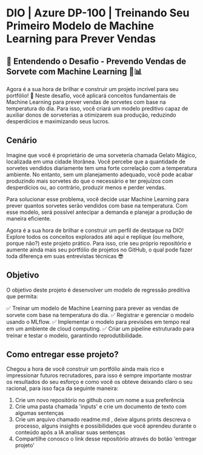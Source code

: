 # DIO | Azure DP-100 | Treinando Seu Primeiro Modelo de Machine Learning para Prever Vendas

## 📌 Entendendo o Desafio - Prevendo Vendas de Sorvete com Machine Learning 🍦📊
Agora é a sua hora de brilhar e construir um projeto incrível para seu portfólio! 🚀 Neste desafio, você aplicará conceitos fundamentais de Machine Learning para prever vendas de sorvetes com base na temperatura do dia. Para isso, você criará um modelo preditivo capaz de auxiliar donos de sorveterias a otimizarem sua produção, reduzindo desperdícios e maximizando seus lucros.

## Cenário
Imagine que você é proprietário de uma sorveteria chamada Gelato Mágico, localizada em uma cidade litorânea. Você percebe que a quantidade de sorvetes vendidos diariamente tem uma forte correlação com a temperatura ambiente. No entanto, sem um planejamento adequado, você pode acabar produzindo mais sorvetes do que o necessário e ter prejuízos com desperdícios ou, ao contrário, produzir menos e perder vendas.

Para solucionar esse problema, você decide usar Machine Learning para prever quantos sorvetes serão vendidos com base na temperatura. Com esse modelo, será possível antecipar a demanda e planejar a produção de maneira eficiente.

Agora é a sua hora de brilhar e construir um perfil de destaque na DIO! Explore todos os conceitos explorados até aqui e replique (ou melhore, porque não?) este projeto prático. Para isso, crie seu próprio repositório e aumente ainda mais seu portfólio de projetos no GitHub, o qual pode fazer toda diferença em suas entrevistas técnicas 😎

## Objetivo
O objetivo deste projeto é desenvolver um modelo de regressão preditiva que permita: 

✅ Treinar um modelo de Machine Learning para prever as vendas de sorvete com base na temperatura do dia.
✅ Registrar e gerenciar o modelo usando o MLflow.
✅ Implementar o modelo para previsões em tempo real em um ambiente de cloud computing.
✅ Criar um pipeline estruturado para treinar e testar o modelo, garantindo reprodutibilidade.

## Como entregar esse projeto?
Chegou a hora de você construir um portfólio ainda mais rico e impressionar futuros recrutadores, para isso é sempre importante mostrar os resultados do seu esforço e como você os obteve deixando claro o seu racional, para isso faça da seguinte maneira:

1. Crie um novo repositório no github com um nome a sua preferência
2. Crie uma pasta chamada 'inputs' e crie um documento de texto com algumas sentenças
3. Crie um arquivo chamado readme.md , deixe alguns prints descreva o processo, alguns insights e possibilidades que você aprendeu durante o conteúdo após a IA analisar suas sentenças
4. Compartilhe conosco o link desse repositório através do botão 'entregar projeto'